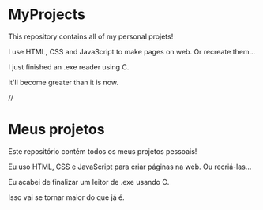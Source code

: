 # MyProjects

This repository contains all of my personal projets!

I use HTML, CSS and JavaScript to make pages on web.
Or recreate them...

I just finished an .exe reader using C.

It'll become greater than it is now.


//

# Meus projetos

Este repositório contém todos os meus projetos pessoais!

Eu uso HTML, CSS e JavaScript para criar páginas na web.
Ou recriá-las...

Eu acabei de finalizar um leitor de .exe usando C.

Isso vai se tornar maior do que já é.
